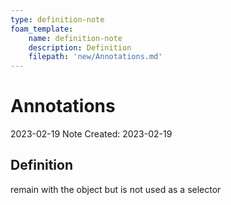 ```yaml
---
type: definition-note
foam_template:
    name: definition-note
    description: Definition
    filepath: 'new/Annotations.md'
---
```

# Annotations
2023-02-19
Note Created: 2023-02-19

## Definition

remain with the object but is not used as a selector